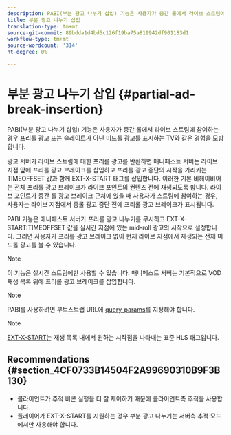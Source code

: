 ```yaml
---
description: PABI(부분 광고 나누기 삽입) 기능은 사용자가 중간 롤에서 라이브 스트림에 참여하는 경우 프리롤 광고 또는 슬레이트가 아닌 미드롤 광고를 표시하는 TV와 같은 경험을 모방합니다.
title: 부분 광고 나누기 삽입
translation-type: tm+mt
source-git-commit: 89bdda1d4bd5c126f19ba75a819942df901183d1
workflow-type: tm+mt
source-wordcount: '314'
ht-degree: 0%

---
```



# 부분 광고 나누기 삽입 {#partial-ad-break-insertion}

PABI(부분 광고 나누기 삽입) 기능은 사용자가 중간 롤에서 라이브 스트림에 참여하는 경우 프리롤 광고 또는 슬레이트가 아닌 미드롤 광고를 표시하는 TV와 같은 경험을 모방합니다.

광고 서버가 라이브 스트림에 대한 프리롤 광고를 반환하면 매니페스트 서버는 라이브 지점 앞에 프리롤 광고 브레이크를 삽입하고 프리롤 광고 중단의 시작을 가리키는 TIMEOFFSET 값과 함께 EXT-X-START 태그를 삽입합니다. 이러한 기본 비헤이비어는 전체 프리롤 광고 브레이크가 라이브 포인트의 컨텐츠 전에 재생되도록 합니다. 라이브 포인트가 중간 롤 광고 브레이크 근처에 있을 때 사용자가 스트림에 참여하는 경우, 사용자는 라이브 지점에서 중롤 광고 중단 전에 프리롤 광고 브레이크가 표시됩니다.

PABI 기능은 매니페스트 서버가 프리롤 광고 나누기를 무시하고 EXT-X-START:TIMEOFFSET 값을 실시간 지점에 있는 mid-roll 광고의 시작으로 설정합니다. 그러면 사용자가 프리롤 광고 브레이크 없이 현재 라이브 지점에서 재생되는 전체 미드롤 광고를 볼 수 있습니다.

>[!NOTE]
>
>이 기능은 실시간 스트림에만 사용할 수 있습니다. 매니페스트 서버는 기본적으로 VOD 재생 목록 위에 프리롤 광고 브레이크를 삽입합니다.

>[!NOTE]
>
>PABI를 사용하려면 부트스트랩 URL에 [query_params](/help/primetime-ad-insertion/~old-msapi-topics/ms-getting-started/ms-api-query-params.md)를 지정해야 합니다.

>[!NOTE]
>
>[EXT-X-START](https://tools.ietf.org/html/rfc8216#section-4.3.5.2)는 재생 목록 내에서 원하는 시작점을 나타내는 표준 HLS 태그입니다.

## Recommendations {#section_4CF0733B14504F2A99690310B9F3B130}

* 클라이언트가 추적 비콘 실행을 더 잘 제어하기 때문에 클라이언트측 추적을 사용합니다.
* 플레이어가 EXT-X-START를 지원하는 경우 부분 광고 나누기는 서버측 추적 모드에서만 사용해야 합니다.